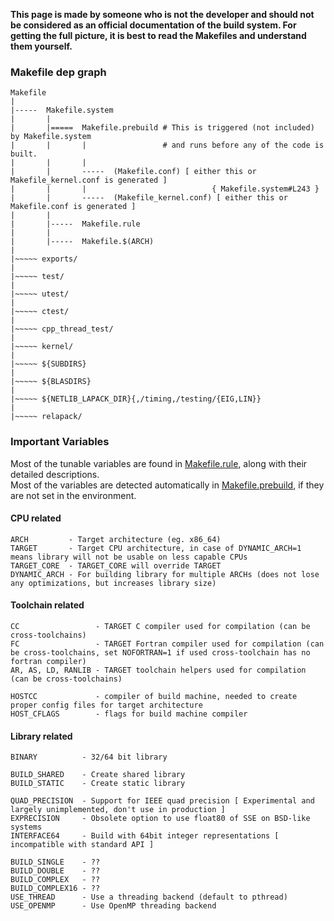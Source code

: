 **This page is made by someone who is not the developer and should not be considered as an official documentation of the build system. For getting the full picture, it is best to read the Makefiles and understand them yourself.**

### Makefile dep graph

```
Makefile                                                        
|                                                               
|-----  Makefile.system 
|       |
|       |=====  Makefile.prebuild # This is triggered (not included) by Makefile.system 
|       |       |                 # and runs before any of the code is built.
|       |       |
|       |       -----  (Makefile.conf) [ either this or Makefile_kernel.conf is generated ] 
|       |       |                            { Makefile.system#L243 }
|       |       -----  (Makefile_kernel.conf) [ either this or Makefile.conf is generated ]
|       |
|       |-----  Makefile.rule
|       |
|       |-----  Makefile.$(ARCH)
|
|~~~~~ exports/
|
|~~~~~ test/
|
|~~~~~ utest/
|
|~~~~~ ctest/
|
|~~~~~ cpp_thread_test/
|
|~~~~~ kernel/
|
|~~~~~ ${SUBDIRS}
|
|~~~~~ ${BLASDIRS}
|
|~~~~~ ${NETLIB_LAPACK_DIR}{,/timing,/testing/{EIG,LIN}}
|
|~~~~~ relapack/
```

### Important Variables

Most of the tunable variables are found in [Makefile.rule](https://github.com/xianyi/OpenBLAS/blob/develop/Makefile.rule), along with their detailed descriptions.<br/>
Most of the variables are detected automatically in [Makefile.prebuild](https://github.com/xianyi/OpenBLAS/blob/develop/Makefile.prebuild), if they are not set in the environment.

#### CPU related
```
ARCH         - Target architecture (eg. x86_64)
TARGET       - Target CPU architecture, in case of DYNAMIC_ARCH=1 means library will not be usable on less capable CPUs
TARGET_CORE  - TARGET_CORE will override TARGET
DYNAMIC_ARCH - For building library for multiple ARCHs (does not lose any optimizations, but increases library size)
```

#### Toolchain related
```
CC                 - TARGET C compiler used for compilation (can be cross-toolchains)
FC                 - TARGET Fortran compiler used for compilation (can be cross-toolchains, set NOFORTRAN=1 if used cross-toolchain has no fortran compiler)
AR, AS, LD, RANLIB - TARGET toolchain helpers used for compilation (can be cross-toolchains)

HOSTCC             - compiler of build machine, needed to create proper config files for target architecture
HOST_CFLAGS        - flags for build machine compiler
```

#### Library related
```
BINARY          - 32/64 bit library

BUILD_SHARED    - Create shared library
BUILD_STATIC    - Create static library

QUAD_PRECISION  - Support for IEEE quad precision [ Experimental and largely unimplemented, don't use in production ]
EXPRECISION     - Obsolete option to use float80 of SSE on BSD-like systems
INTERFACE64     - Build with 64bit integer representations [ incompatible with standard API ]

BUILD_SINGLE    - ??
BUILD_DOUBLE    - ??
BUILD_COMPLEX   - ??
BUILD_COMPLEX16 - ??
USE_THREAD      - Use a threading backend (default to pthread)
USE_OPENMP      - Use OpenMP threading backend
```


